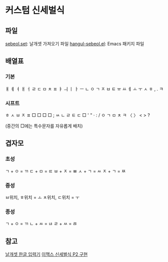 # 커스텀 신세벌식

## 파일
[sebeol.set](sebeol.set): 날개셋 가져오기 파일
[hangul-sebeol.el](hangul-sebeol.el): Emacs 패키지 파일

## 배열표

### 기본
ㅒ  ㅖ  ㅕ  ㅐ  ㅓ    ㄹ  ㄷ  ㅁ  ㅊ  ㅍ
 ㅑ  ㅢ  ㅣ  ㅏ  ㅡ    ㄴ  ㅇ  ㄱ  ㅈ  ㅂ  ㅌ
  ㅠ  ㅛ  ㅔ  ㅗ  ㅜ    ㅅ  ㅎ   ,  .  ㅋ

### 시프트
ㅎ  ㅅ  ㅂ  ㅈ  ㅍ    □   □   □   □   ;
 ㅆ  ㄴ  ㄹ  ㅌ  ㄷ    □   '   "   ·   :   /
  ㅇ  ㄱ  ㅁ  ㅊ  ㅋ   〈   〉   <   >   ?

(중간의 □에는 특수문자를 자유롭게 배치)

## 겹자모

### 초성
ㄱ + ㅇ = ㄲ
ㄷ + ㅁ = ㄸ
ㅂ + ㅈ = ㅃ
ㅅ + ㄱ = ㅆ
ㅈ + ㄱ = ㅉ

### 중성
ㅂ위치, ㅎ위치 = ㅗ
ㅊ위치, ㄷ위치 = ㅜ

### 종성
ㄱ + ㅇ = ㄲ
ㄴ + ㅆ = ㄶ
ㄹ + ㅆ = ㅀ

## 참고
[날개셋 한글 입력기](http://moogi.new21.org/prg4.html)
[이맥스 신세벌식 P2 구현](https://github.com/demokritos/hangul-s3p2)
